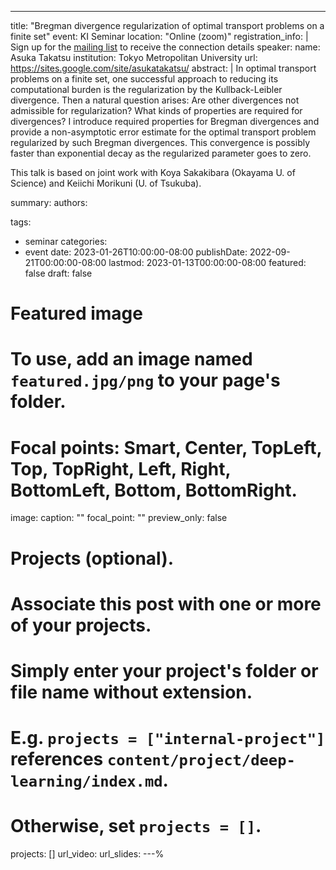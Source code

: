 ---
title: "Bregman divergence regularization of optimal transport problems on a finite set"
event: KI Seminar
location: "Online (zoom)"
registration_info: |
  Sign up for the [mailing list](https://math.us8.list-manage.com/subscribe/post?u=c9cc3beec9fa57d7299ac161c&id=845fe9abdc) to receive the connection details
speaker:
  name: Asuka Takatsu
  institution: Tokyo Metropolitan University
  url: https://sites.google.com/site/asukatakatsu/
abstract: |
  In optimal transport problems on a finite set, one successful approach to reducing its computational burden 
  is the regularization by the Kullback-Leibler divergence. Then a natural question arises: Are other divergences 
  not admissible for regularization? What kinds of properties are required for divergences? I introduce required 
  properties for Bregman divergences and provide a non-asymptotic error estimate for the optimal transport problem 
  regularized by such Bregman divergences. This convergence is possibly faster than exponential decay as the 
  regularized parameter goes to zero. 

  This talk is based on joint work with Koya Sakakibara (Okayama U. of Science) and Keiichi Morikuni (U. of Tsukuba).

summary:
authors:

tags:
  - seminar
categories:
  - event
date: 2023-01-26T10:00:00-08:00
publishDate: 2022-09-21T00:00:00-08:00
lastmod: 2023-01-13T00:00:00-08:00
featured: false
draft: false

# Featured image
# To use, add an image named `featured.jpg/png` to your page's folder.
# Focal points: Smart, Center, TopLeft, Top, TopRight, Left, Right, BottomLeft, Bottom, BottomRight.
image:
  caption: ""
  focal_point: ""
  preview_only: false

# Projects (optional).
#   Associate this post with one or more of your projects.
#   Simply enter your project's folder or file name without extension.
#   E.g. `projects = ["internal-project"]` references `content/project/deep-learning/index.md`.
#   Otherwise, set `projects = []`.
projects: []
url_video: 
url_slides: 
---%  
